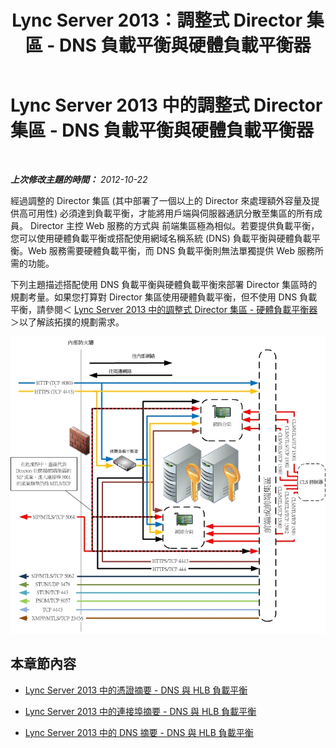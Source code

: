 ﻿---
title: Lync Server 2013：調整式 Director 集區 - DNS 負載平衡與硬體負載平衡器
TOCTitle: 調整式 Director 集區 - DNS 負載平衡與硬體負載平衡器
ms:assetid: a1f6ffc0-9e6e-4217-a923-025c9679e154
ms:mtpsurl: https://technet.microsoft.com/zh-tw/library/JJ205142(v=OCS.15)
ms:contentKeyID: 49291850
ms.date: 08/10/2015
mtps_version: v=OCS.15
ms.translationtype: HT
---

# Lync Server 2013 中的調整式 Director 集區 - DNS 負載平衡與硬體負載平衡器

 

_**上次修改主題的時間：** 2012-10-22_

經過調整的 Director 集區 (其中部署了一個以上的 Director 來處理額外容量及提供高可用性) 必須達到負載平衡，才能將用戶端與伺服器通訊分散至集區的所有成員。 Director 主控 Web 服務的方式與 前端集區極為相似。若要提供負載平衡，您可以使用硬體負載平衡或搭配使用網域名稱系統 (DNS) 負載平衡與硬體負載平衡。Web 服務需要硬體負載平衡，而 DNS 負載平衡則無法單獨提供 Web 服務所需的功能。

下列主題描述搭配使用 DNS 負載平衡與硬體負載平衡來部署 Director 集區時的規劃考量。如果您打算對 Director 集區使用硬體負載平衡，但不使用 DNS 負載平衡，請參閱＜ [Lync Server 2013 中的調整式 Director 集區 - 硬體負載平衡器](lync-server-2013-scaled-director-pool-hardware-load-balancer.md)＞以了解該拓撲的規劃需求。

![調整式 Director 集區](images/JJ205142.35a78a7a-b781-4c8f-951e-168451ba6a65(OCS.15).jpg "調整式 Director 集區")

## 本章節內容

  - [Lync Server 2013 中的憑證摘要 - DNS 與 HLB 負載平衡](lync-server-2013-certificate-summary-dns-and-hlb-load-balanced.md)

  - [Lync Server 2013 中的連接埠摘要 - DNS 與 HLB 負載平衡](lync-server-2013-port-summary-dns-and-hlb-load-balanced.md)

  - [Lync Server 2013 中的 DNS 摘要 - DNS 與 HLB 負載平衡](lync-server-2013-dns-summary-dns-and-hlb-load-balanced.md)

